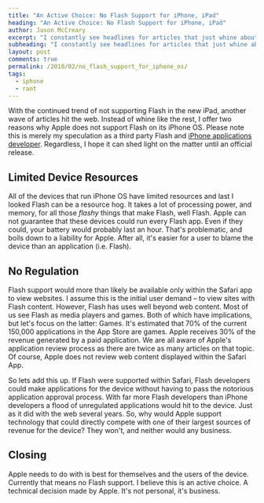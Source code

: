 ```yaml
---
title: "An Active Choice: No Flash Support for iPhone, iPad"
heading: "An Active Choice: No Flash Support for iPhone, iPad"
author: Jason McCreary
excerpt: "I constantly see headlines for articles that just whine about the lack of Flash support on the iPhone OS. This is my believe as to why Flash is not supported in the iPhone OS."
subheading: "I constantly see headlines for articles that just whine about the lack of Flash support on the iPhone OS. This is my believe as to why Flash is not supported in the iPhone OS."
layout: post
comments: true
permalink: /2010/02/no_flash_support_for_iphone_os/
tags:
  - iphone
  - rant
---
```

With the continued trend of not supporting Flash in the new iPad, another wave of articles hit the web. Instead of whine like the rest, I offer two reasons why Apple does not support Flash on its iPhone OS. Please note this is merely my speculation as a third party Flash and [iPhone applications developer][1]. Regardless, I hope it can shed light on the matter until an official release. 

## Limited Device Resources

All of the devices that run iPhone OS have limited resources and last I looked Flash can be a resource hog. It takes a lot of processing power, and memory, for all those *flashy* things that make Flash, well Flash. Apple can not guarantee that these devices could run every Flash app. Even if they could, your battery would probably last an hour. That's problematic, and boils down to a liability for Apple. After all, it's easier for a user to blame the device than an application (i.e. Flash).

## No Regulation

Flash support would more than likely be available only within the Safari app to view websites. I assume this is the initial user demand – to view sites with Flash content. However, Flash has uses well beyond web content. Most of us see Flash as media players and games. Both of which have implications, but let's focus on the latter: Games. It's estimated that 70% of the current 150,000 applications in the App Store are games. Apple receives 30% of the revenue generated by a paid application. We are all aware of Apple's application review process as there are twice as many articles on that topic. Of course, Apple does not review web content displayed within the Safari App.

So lets add this up. If Flash were supported within Safari, Flash developers could make applications for the device without having to pass the notorious application approval process. With far more Flash developers than iPhone developers a flood of unregulated applications would hit to the device. Just as it did with the web several years. So, why would Apple support technology that could directly compete with one of their largest sources of revenue for the device? They won't, and neither would any business.

## Closing

Apple needs to do with is best for themselves and the users of the device. Currently that means no Flash support. I believe this is an active choice. A technical decision made by Apple. It's not personal, it's business.

 [1]: http://iphone.pureconcepts.net
